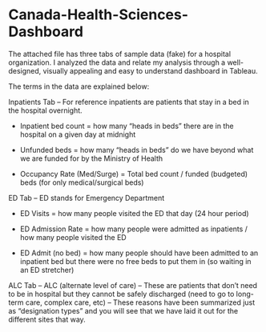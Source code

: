 # Canada-Health-Sciences-Dashboard

The attached file has three tabs of sample data (fake) for a hospital organization. I analyzed the data and relate my analysis through a well-designed, visually appealing and easy to understand dashboard in Tableau.

The terms in the data are explained below:

Inpatients Tab – For reference inpatients are patients that stay in a bed in the hospital overnight.

- Inpatient bed count = how many “heads in beds” there are in the hospital on a given day at midnight

- Unfunded beds = how many “heads in beds” do we have beyond what we are funded for by the Ministry of Health

- Occupancy Rate (Med/Surge) = Total bed count / funded (budgeted) beds (for only medical/surgical beds)

ED Tab – ED stands for Emergency Department

- ED Visits = how many people visited the ED that day (24 hour period)

- ED Admission Rate = how many people were admitted as inpatients / how many people visited the ED

- ED Admit (no bed) = how many people should have been admitted to an inpatient bed but there were no free beds to put them in (so waiting in an ED stretcher)

ALC Tab – ALC (alternate level of care) 
– These are patients that don’t need to be in hospital but they cannot be safely discharged (need to go to long-term care, complex care, etc) 
– These reasons have been summarized just as “designation types” and you will see that we have laid it out for the different sites that way.

